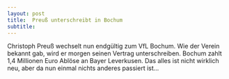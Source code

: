 ```yaml
---
layout: post
title:  Preuß unterschreibt in Bochum
subtitle:  
---
```


Christoph Preuß wechselt nun endgültig zum VfL Bochum. Wie der Verein bekannt gab, wird er morgen seinen Vertrag unterschreiben. Bochum zahlt 1,4 Millionen Euro Ablöse an Bayer Leverkusen. Das alles ist nicht wirklich neu, aber da nun einmal nichts anderes passiert ist...


